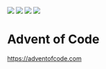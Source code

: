 ![](https://img.shields.io/badge/2021%20⭐-22-yellow) 
![](https://img.shields.io/badge/2022%20⭐-12-yellow)
![](https://img.shields.io/badge/2023%20⭐-10-yellow)
![](https://img.shields.io/badge/2024%20⭐-2-yellow)

# Advent of Code
https://adventofcode.com
